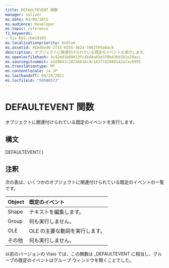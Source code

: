 ```yaml
---
title: DEFAULTEVENT 関数
manager: soliver
ms.date: 03/09/2015
ms.audience: Developer
ms.topic: reference
f1_keywords:
- Vis_DSS.chm19105
ms.localizationpriority: medium
ms.assetid: 45bd5ed6-2f13-6555-362a-5982595a0ac9
description: オブジェクトに関連付けられている既定のイベントを実行します。
ms.openlocfilehash: 3c424d1b89013fc45d4a45e339b43bb1b1e29acc
ms.sourcegitcommit: a1d9041c20256616c9c183f7d1049142a7ac6991
ms.translationtype: MT
ms.contentlocale: ja-JP
ms.lasthandoff: 09/24/2021
ms.locfileid: "59586573"
---
```

# <a name="defaultevent-function"></a>DEFAULTEVENT 関数

オブジェクトに関連付けられている既定のイベントを実行します。
  
## <a name="syntax"></a>構文

DEFAULTEVENT( )
  
## <a name="remarks"></a>注釈

次の表は、いくつかのオブジェクトに関連付けられている既定のイベントの一覧です。
  
|**Object**|**既定のイベント**|
|:-----|:-----|
|Shape  <br/> |テキストを編集します。  <br/> |
|Group  <br/> |何も実行しません。  <br/> |
|OLE  <br/> |OLE の主要な動詞を実行します。  <br/> |
|その他  <br/> |何も実行しません。  <br/> |
   
以前のバージョンの Visio では、この関数は _DEFAULTEVENT に相当し、グループの既定のイベントはグループ ウィンドウを開くことでした。 
  

